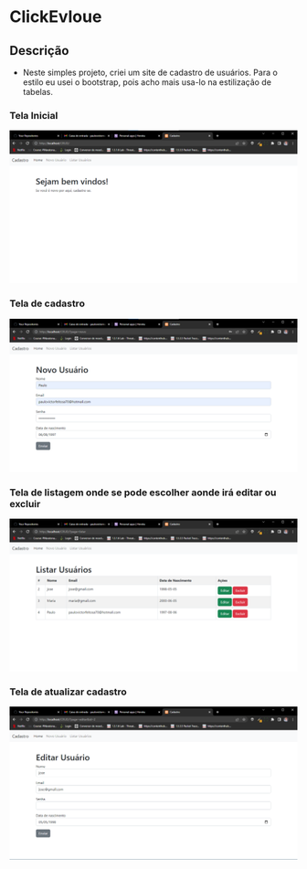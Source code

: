 # ClickEvloue 
 ## Descrição 
  - Neste simples projeto, criei um site de cadastro de usuários. Para o estilo eu usei o bootstrap, pois acho mais usa-lo na estilização de tabelas.

### Tela Inicial 
![img/print-1](img/print-1.png)

### Tela de cadastro
![img/print-2](img/print-2.png)

### Tela de listagem onde se pode escolher aonde irá editar ou excluir
![img/print-3](img/print-3.png)

### Tela de atualizar cadastro
![img/print-4](img/print-4.png)
